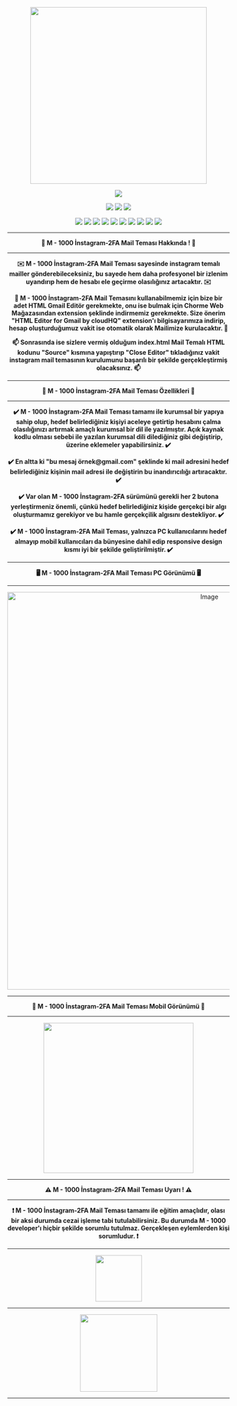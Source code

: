 <p align="center">
  <img src="https://github.com/user-attachments/assets/f82c4c6c-ed81-44ea-9c86-89e57c71db60" width="400" />
</p>

<p align="center">
  <a href="https://github.com/Emirless" style="text-decoration: none;">
    <img src="https://img.shields.io/badge/Developer By-BlackPion-blue?logo=apache" />
  </a>
</p>

<p align="center">
  <a href="https://github.com/Emirless/M-1000-instagram-account-phisher-scripts" style="text-decoration: none;">
    <img src="https://komarev.com/ghpvc/?username=M100-2FA-MT&label=M-1000-2FA-MT-Views&color=blue&style=flat"/>
  </a>
  
  <a href="https://linktr.ee/Emirless" style="text-decoration: none;">
    <img src="https://img.shields.io/badge/M1000%20Linktree-M1000%20Linktree-brightgreen?logo=linktree"/>
  </a>

  <a href="https://www.turkhackteam.org/uye/blackpion.950036/" style="text-decoration: none;">
    <img src="https://img.shields.io/badge/THT%20Profile%20Link-BlackPion-red?logo=firefox"/>
  </a>

</p>

<p align="center">
  <a href="https://github.com/Emirless/M-1000-instagram-account-phisher-scripts" style="text-decoration: none;">
    <img src="https://img.shields.io/badge/Source-Open%20Source-black?logo=github"/>
  </a>

  <a href="https://github.com/Emirless/M-1000-instagram-account-phisher-scripts" style="text-decoration: none;">
    <img src="https://img.shields.io/badge/Version-Full-yellow?logo=upptime"/>
  </a>

   <a href="https://github.com/Emirless/M-1000-instagram-account-phisher-scripts" style="text-decoration: none;">
    <img src="https://img.shields.io/badge/Phishing Mail Theme-✔️-crimson?logo=githubactions"/>
  </a>
     <a href="https://github.com/Emirless/M-1000-instagram-account-phisher-scripts" style="text-decoration: none;">
    <img src="https://img.shields.io/badge/Phishing-✔️-brown?logo=chartdotjs"/>
  </a>
  <a href="https://github.com/Emirless/M-1000-instagram-account-phisher-scripts" style="text-decoration: none;">
    <img src="https://img.shields.io/badge/Instagram Phishing-✔️-blue?logo=instagram"/>
  </a>
           <a href="https://github.com/Emirless/M-1000-instagram-account-phisher-scripts" style="text-decoration: none;">
    <img src="https://img.shields.io/badge/Instagram-gray?logo=instagram"/>
  </a>
          <a href="https://github.com/Emirless/M-1000-instagram-account-phisher-scripts" style="text-decoration: none;">
    <img src="https://img.shields.io/badge/Instagram Mail Theme Phishing-✔️-blue?logo=instagram"/>
  </a>
       <a href="https://github.com/Emirless/M-1000-instagram-account-phisher-scripts" style="text-decoration: none;">
    <img src="https://img.shields.io/badge/Social Engineering-✔️-orange?logo=rocket"/>
  </a>
        <a href="https://github.com/Emirless/M-1000-instagram-account-phisher-scripts" style="text-decoration: none;">
    <img src="https://img.shields.io/badge/Instagram Mail Theme-✔️-yellow?logo=instagram"/>
  </a>
          <a href="https://github.com/Emirless/M-1000-instagram-account-phisher-scripts" style="text-decoration: none;">
    <img src="https://img.shields.io/badge/Instagram 2FA Mail Theme-✔️-yellow?logo=instagram"/>
  </a>
</p>

---

<p align="center"><b>👾 M - 1000 İnstagram-2FA Mail Teması Hakkında ! 👾</b></p>

---

<p align="center"><b>✉️ M - 1000 İnstagram-2FA Mail Teması sayesinde instagram temalı mailler gönderebileceksiniz, bu sayede hem daha profesyonel bir izlenim uyandırıp hem de hesabı ele geçirme olasılığınız artacaktır. ✉️</b></p>

<p align="center"><b>📧 M - 1000 İnstagram-2FA Mail Temasını kullanabilmemiz için bize bir adet HTML Gmail Editör gerekmekte, onu ise bulmak için Chorme Web Mağazasından extension şeklinde indirmemiz gerekmekte. Size önerim "HTML Editor for Gmail by cloudHQ" extension'ı bilgisayarımıza indirip, hesap oluşturduğumuz vakit ise otomatik olarak Mailimize kurulacaktır. 📧</b></p>

<p align="center"><b>📫 Sonrasında ise sizlere vermiş olduğum index.html Mail Temalı HTML kodunu "Source" kısmına yapıştırıp "Close Editor" tıkladığınız vakit instagram mail temasının kurulumunu başarılı bir şekilde gerçekleştirmiş olacaksınız. 📫</b></p>

---

<p align="center"><b>📌 M - 1000 İnstagram-2FA Mail Teması Özellikleri 📌</b></p>

---

<p align="center"><b>✔️ M - 1000 İnstagram-2FA Mail Teması tamamı ile kurumsal bir yapıya sahip olup, hedef belirlediğiniz kişiyi aceleye getirtip hesabını çalma olasılığınızı artırmak amaçlı kurumsal bir dil ile yazılmıştır. Açık kaynak kodlu olması sebebi ile yazılan kurumsal dili dilediğiniz gibi değiştirip, üzerine eklemeler yapabilirsiniz. ✔️</b></p>

<p align="center"><b>✔️ En altta ki "bu mesaj örnek@gmail.com" şeklinde ki mail adresini hedef belirlediğiniz kişinin mail adresi ile değiştirin bu inandırıcılığı artıracaktır. ✔️</b></p>

<p align="center"><b>✔️ Var olan M - 1000 İnstagram-2FA sürümünü gerekli her 2 butona yerleştirmeniz önemli, çünkü hedef belirlediğiniz kişide gerçekçi bir algı oluşturmamız gerekiyor ve bu hamle gerçekçilik algısını destekliyor. ✔️</b></p>

<p align="center"><b>✔️ M - 1000 İnstagram-2FA Mail Teması, yalnızca PC kullanıcılarını hedef almayıp mobil kullanıcıları da bünyesine dahil edip responsive design kısmı iyi bir şekilde geliştirilmiştir. ✔️</b></p>

---

<p align="center"><b>🖥️ M - 1000 İnstagram-2FA Mail Teması PC Görünümü 🖥️</b></p>

---

<p align="center">
  <img width="900" alt="Image" src="https://github.com/user-attachments/assets/0cb5721c-abb0-4373-aab4-244658fe9770" />
</p>

---

<p align="center"><b>📱 M - 1000 İnstagram-2FA Mail Teması Mobil Görünümü 📱</b></p>

---

<p align="center">
  <img src="https://github.com/user-attachments/assets/23a13de6-bf1c-4b15-9adb-45d442b80be5" width="340" />
</p>

---

<p align="center"><b>⚠️ M - 1000 İnstagram-2FA Mail Teması Uyarı ! ⚠️</b></p>

---

<p align="center"><b>❗ M - 1000 İnstagram-2FA Mail Teması tamamı ile eğitim amaçlıdır, olası bir aksi durumda cezai işleme tabi tutulabilirsiniz. Bu durumda M - 1000 developer'ı hiçbir şekilde sorumlu tutulmaz. Gerçekleşen eylemlerden kişi sorumludur. ❗</b></p>

---

<p align="center">
  <a href="https://linktr.ee/Emirless" target="_blank">
    <img src="https://github.com/user-attachments/assets/c5dd6090-a4ae-4bdf-9070-f86582da6327" width="105">
  </a>
</p>

---

<p align="center">
  <img src="https://github.com/user-attachments/assets/3fc59d6f-aac4-4012-92e1-d06aa0d3ae4e" width="175">
</p>

---
